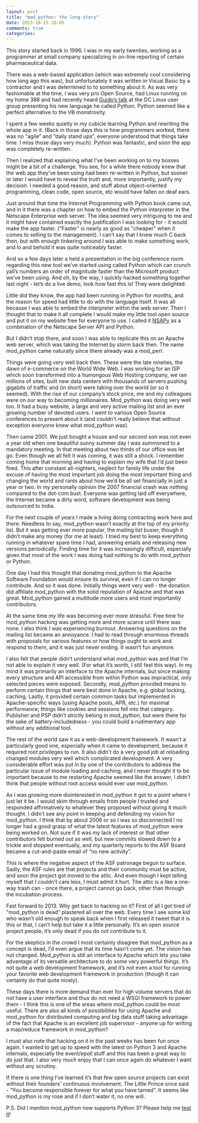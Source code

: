 ```yaml
---
layout: post
title: "mod_python: the long story"
date: 2013-10-25 20:05
comments: true
categories:
---
```


This story started back in 1996. I was in my early twenties, working
as a programmer at small company specializing in on-line reporting of
certain pharmaceutical data.

There was a web-based application (which was extremely cool
considering how long ago this was), but unfortunately it was written
in Visual Basic by a contractor and I was determined to to something
about it. As was very fashionable at the time, I was very pro Open
Source, had Linux running on my home 386 and had recently heard
[Guido’s talk](http://boston-linux-unix-general-discussion-list.996279.n3.nabble.com/fwd-LOCAL-Washington-DC-Linux-User-Group-meeting-and-Python-talk-td3733.html)
at the DC Linux user group presenting his new language he called
Python. Python seemed like a perfect alternative to the VB
monstrosity.

I spent a few weeks quietly in my cubicle learning Python and
rewriting the whole app in it. (Back in those days this is how
programmers worked, there was no “agile” and “daily stand ups”,
everyone understood that things take time. I miss those days very
much). Python was fantastic, and soon the app was completely
re-written.

Then I realized that explaining what I’ve been working on to my bosses
might be a bit of a challenge. You see, for a while there nobody knew
that the web app they’ve been using had been re-written in Python, but
sooner or later I would have to reveal the truth and, more
importantly, justify my decision. I needed a good reason, and stuff
about object-oriented programming, clean code, open source, etc would
have fallen on deaf ears.

Just around that time the Internet Programming with Python book came
out, and in it there was a chapter on how to embed the Python
interpreter in the Netscape Enterprise web server. The idea seemed
very intriguing to me and it might have contained exactly the
justification I was looking for - it would make the app
faster. ("Faster" is nearly as good as "cheaper" when it comes to
selling to the management). I can’t say that I knew much C back then,
but with enough tinkering around I was able to make something work,
and lo and behold it was quite noticeably faster.

And so a few days later a held a presentation in the big conference
room regarding this new tool we’ve started using called Python which
can crunch yall’s numbers an order of magnitude faster than the
Microsoft product we’ve been using. And oh, by the way, I quickly
hacked something together last night - let’s do a live demo, look how
fast this is!  They were delighted.

Little did they know, the app had been running in Python for months,
and the reason for speed had little to do with the language itself. It
was all because I was able to embed the interpreter within the web
server. Then I thought that to make it all complete I would make my
little tool open source and put it on my website free for everyone to
use. I called it [NSAPy](http://www.ispol.com/home/grisha/nsapy/) as a
combination of the Netscape Server API and Python.

But I didn’t stop there, and soon I was able to replicate this on an
Apache web server, which was taking the Internet by storm back
then. The name mod_python came naturally since there already was a
mod_perl.

Things were going very well back then. These were the late nineties,
the dawn of e-commerce on the World Wide Web. I was working for an ISP
which soon transformed into a humongous Web Hosting company, we ran
millions of sites, built new data centers with thousands of servers
pushing gigabits of traffic and (in short) were taking over the world
(or so it seemed). With the rise of our company’s stock price, me and
my colleagues were on our way to becoming millionaires. Mod_python was
doing very well too. It had a busy website, a large and very active
mailing list and an ever growing number of devoted users. I went to
various Open Source conferences to present about it (and couldn’t
really believe that without exception everyone knew what mod_python
was).

Then came 2001. We just bought a house and our second son was not even
a year old when one beautiful sunny summer day I was summoned to a
mandatory meeting. In that meeting about two thirds of our office was
let go. Even though we all felt it was coming, it was still a shock. I
remember coming home that morning and having to explain my wife that
I’d just been fired. This after constant all-nighters, neglect for
family life under the excuse of having the most important job doing
the most important thing and changing the world and rants about how
we’d be all set financially in just a year or two. In my personally
opinion the 2007 financial crash was nothing compared to the dot-com
bust. Everyone was getting laid off everywhere, the Internet became a
dirty word, software development was being outsourced to India.

For the next couple of years I made a living doing contracting work
here and there. Needless to say, mod_python wasn’t exactly at the top
of my priority list. But it was getting ever more popular, the mailing
list busier, though it didn’t make any money (for me at least). I
tried my best to keep everything running in whatever spare time I had,
answering emails and releasing new versions periodically. Finding time
for it was increasingly difficult, especially given that most of the
work I was doing had nothing to do with mod_python or Python.

One day I had this thought that donating mod_python to the Apache
Software Foundation would ensure its survival, even if I can no longer
contribute. And so it was done. Initially things went very well - the
donation did affiliate mod_python with the solid reputation of Apache
and that was great. Mod_python gained a multitude more users and most
importantly contributors.

At the same time my life was becoming ever more stressful. Free time
for mod_python hacking was getting more and more scarce until there
was none. I also think I was experiencing burnout. Answering questions
on the mailing list became an annoyance. I had to read through
enormous threads with proposals for various features or how things
ought to work and respond to them, and it was just never ending. It
wasn’t fun anymore.

I also felt that people didn’t understand what mod_python was and that
I’m not able to explain it very well. (For what it’s worth, I still
feel this way). In my mind it was primarily an interface to the Apache
internals, but since making every structure and API accessible from
within Python was impractical, only selected pieces were
exposed. Secondly, mod_python provided means to perform certain things
that were best done in Apache, e.g. global locking, caching. Lastly,
it provided certain common tasks but implemented in Apache-specific
ways (using Apache pools, APR, etc.) for maximal performance; things
like cookies and sessions fell into that category. Publisher and PSP
didn’t strictly belong in mod_python, but were there for the sake of
battery-includedness - you could build a rudimentary app without any
additional tool.

The rest of the world saw it as a web-development framework. It wasn’t
a particularly good one, especially when it came to development,
because it required root privileges to run. It also didn’t do a very
good job at reloading changed modules very well which complicated
development. A very considerable effort was put in by one of the
contributors to address the particular issue of module loading and
caching, and I never thought it to be important because to me
restarting Apache seemed like the answer, I didn’t think that people
without root access would ever use mod_python.

As I was growing more disinterested in mod_python it got to a point
where I just let it be. I would skim through emails from people I
trusted and responded affirmatively to whatever they proposed without
giving it much thought. I didn’t see any point in keeping and
defending my vision for mod_python. I think that by about 2006 or so I
was so disconnected I no longer had a good grasp of what the latest
features of mod_python were being worked on. Not sure if it was my
lack of interest or that other contributors felt burned out as well,
but new commits slowed down to a trickle and stopped eventually, and
my quarterly reports to the ASF Board became a cut-and-paste email of
“no new activity”.

This is where the negative aspect of the ASF patronage begun to
surface. Sadly, the ASF rules are that projects and their community
must be active, and soon the project got moved to the attic. And even
though I kept telling myself that I couldn’t care less, I must admit
it hurt. The attic is a like a one-way trash can - once there, a
project cannot go back, other than through the incubation process.

Fast forward to 2013. Why get back to hacking on it? First of all I
got tired of “mod_python is dead” plastered all over the web.  Every
time I see some kid who wasn’t old enough to speak back when I first
released it tweet that it is this or that, I can’t help but take it a
little personally. It’s an open source project people, it’s only dead
if you do not contribute to it.

For the skeptics in the crowd I most certainly disagree that
mod_python as a concept is dead, I’d even argue that its time hasn’t
come yet. The vision has not changed. Mod_python is still an interface
to Apache which lets you take advantage of its versatile architecture
to do some very powerful things. It’s not quite a web development
framework, and it’s not even a tool for running your favorite web
development framework in production (though it can certainly do that
quite nicely).

These days there is more demand than ever for high volume servers that
do not have a user interface and thus do not need a WSGI framework to
power them - I think this is one of the areas where mod_python could
be most useful. There are also all kinds of possibilities for using
Apache and mod_python for distributed computing and big data stuff
taking advantage of the fact that Apache is an excellent job
supervisor - anyone up for writing a map/reduce framework in
mod_python?

I must also note that hacking on it in the past weeks has been fun
once again. I wanted to get up to speed with the latest on Python 3
and Apache internals, especially the event/epoll stuff and this has
been a great way to do just that. I also very much enjoy that I can
once again do whatever I want without any scrutiny.

If there is one thing I’ve learned it’s that few open source projects
can exist without their founders’ continuous involvement. The Little
Prince once said - “You become responsible forever for what you have
tamed”. It seems like mod_python is my rose and if I don’t water it,
no one will.

P.S. Did I mention mod_python now supports Python 3? Please help
me [test it](https://github.com/grisha/mod_python/issues/9)!






